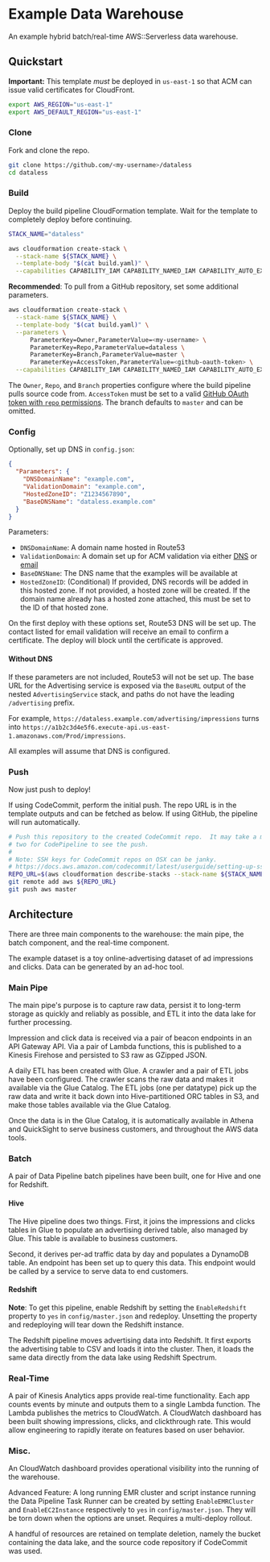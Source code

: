 Example Data Warehouse
===

An example hybrid batch/real-time AWS::Serverless data warehouse.

Quickstart
---

**Important:** This template *must* be deployed in `us-east-1` so that ACM
can issue valid certificates for CloudFront.

```bash
export AWS_REGION="us-east-1"
export AWS_DEFAULT_REGION="us-east-1"
```

### Clone

Fork and clone the repo.

```bash
git clone https://github.com/<my-username>/dataless
cd dataless
```

### Build

Deploy the build pipeline CloudFormation template.  Wait for the template to completely deploy before continuing.

```bash
STACK_NAME="dataless"

aws cloudformation create-stack \
  --stack-name ${STACK_NAME} \
  --template-body "$(cat build.yaml)" \
  --capabilities CAPABILITY_IAM CAPABILITY_NAMED_IAM CAPABILITY_AUTO_EXPAND
```

**Recommended**: To pull from a GitHub repository, set some additional parameters.

```bash
aws cloudformation create-stack \
  --stack-name ${STACK_NAME} \
  --template-body "$(cat build.yaml)" \
  --parameters \
      ParameterKey=Owner,ParameterValue=<my-username> \
      ParameterKey=Repo,ParameterValue=dataless \
      ParameterKey=Branch,ParameterValue=master \
      ParameterKey=AccessToken,ParameterValue=<github-oauth-token> \
  --capabilities CAPABILITY_IAM CAPABILITY_NAMED_IAM CAPABILITY_AUTO_EXPAND
```

The `Owner`, `Repo`, and `Branch` properties configure where the build pipeline pulls source code from.  `AccessToken` must be set to a valid [GitHub OAuth token with `repo` permissions](https://docs.aws.amazon.com/codepipeline/latest/userguide/GitHub-authentication.html).  The branch defaults to `master` and can be omitted.


### Config

Optionally, set up DNS in `config.json`:

```json
{
  "Parameters": {
    "DNSDomainName": "example.com",
    "ValidationDomain": "example.com",
    "HostedZoneID": "Z1234567890",
    "BaseDNSName": "dataless.example.com"
  }
}
```

Parameters:

* `DNSDomainName`: A domain name hosted in Route53
* `ValidationDomain`: A domain set up for ACM validation via either [DNS](https://docs.aws.amazon.com/acm/latest/userguide/gs-acm-validate-dns.html) or [email](https://docs.aws.amazon.com/acm/latest/userguide/gs-acm-validate-email.html)
* `BaseDNSName`: The DNS name that the examples will be available at
* `HostedZoneID`: (Conditional) If provided, DNS records will be added in this hosted zone.  If not provided, a hosted zone will be created.  If the domain name already has a hosted zone attached, this must be set to the ID of that hosted zone.

On the first deploy with these options set, Route53 DNS will be set up.  The
contact listed for email validation will receive an email to confirm a
certificate.  The deploy will block until the certificate is approved.

#### Without DNS

If these parameters are not included, Route53 will not be set up.  The base URL
for the Advertising service is exposed via the `BaseURL` output of the nested
`AdvertisingService` stack, and paths do not have the leading `/advertising`
prefix.

For example, `https://dataless.example.com/advertising/impressions` turns into
`https://a1b2c3d4e5f6.execute-api.us-east-1.amazonaws.com/Prod/impressions`.

All examples will assume that DNS is configured.

### Push

Now just push to deploy!

If using CodeCommit, perform the initial push.  The repo URL is in the template
outputs and can be fetched as below.  If using GitHub, the pipeline will run
automatically.

```bash
# Push this repository to the created CodeCommit repo.  It may take a minute or
# two for CodePipeline to see the push.
#
# Note: SSH keys for CodeCommit repos on OSX can be janky.
# https://docs.aws.amazon.com/codecommit/latest/userguide/setting-up-ssh-unixes.html
REPO_URL=$(aws cloudformation describe-stacks --stack-name ${STACK_NAME} --query "Stacks[0].Outputs[0].OutputValue" --output text)
git remote add aws ${REPO_URL}
git push aws master
```

Architecture
---

There are three main components to the warehouse: the main pipe, the batch
component, and the real-time component.

The example dataset is a toy online-advertising dataset of ad impressions and
clicks.  Data can be generated by an ad-hoc tool.

### Main Pipe

The main pipe's purpose is to capture raw data, persist it to long-term storage
as quickly and reliably as possible, and ETL it into the data lake for further
processing.

Impression and click data is received via a pair of beacon endpoints in an API
Gateway API.  Via a pair of Lambda functions, this is published to a Kinesis
Firehose and persisted to S3 raw as GZipped JSON.

A daily ETL has been created with Glue.  A crawler and a pair of ETL jobs have
been configured.  The crawler scans the raw data and makes it available via the
Glue Catalog.  The ETL jobs (one per datatype) pick up the raw data and write it
back down into Hive-partitioned ORC tables in S3, and make those tables
available via the Glue Catalog.

Once the data is in the Glue Catalog, it is automatically available in Athena
and QuickSight to serve business customers, and throughout the AWS data tools.

### Batch

A pair of Data Pipeline batch pipelines have been built, one for Hive and one
for Redshift.

#### Hive

The Hive pipeline does two things.  First, it joins the impressions and clicks
tables in Glue to populate an advertising derived table, also managed by Glue.
This table is available to business customers.

Second, it derives per-ad traffic data by day and populates a DynamoDB table.
An endpoint has been set up to query this data.  This endpoint would be called
by a service to serve data to end customers.

#### Redshift

**Note**: To get this pipeline, enable Redshift by setting the `EnableRedshift`
property to `yes` in `config/master.json` and redeploy.  Unsetting the property
and redeploying will tear down the Redshift instance.

The Redshift pipeline moves advertising data into Redshift.  It first exports
the advertising table to CSV and loads it into the cluster.  Then, it loads the
same data directly from the data lake using Redshift Spectrum.

### Real-Time

A pair of Kinesis Analytics apps provide real-time functionality.  Each app
counts events by minute and outputs them to a single Lambda function.  The
Lambda publishes the metrics to CloudWatch.  A CloudWatch dashboard has been
built showing impressions, clicks, and clickthrough rate.  This would allow
engineering to rapidly iterate on features based on user behavior.

### Misc.

An CloudWatch dashboard provides operational visibility into the running of the
warehouse.

Advanced Feature: A long running EMR cluster and script instance running the
Data Pipeline Task Runner can be created by setting `EnableEMRCluster` and
`EnableEC2Instance` respectively to `yes` in `config/master.json`.  They will be
torn down when the options are unset.  Requires a multi-deploy rollout.

A handful of resources are retained on template deletion, namely the bucket
containing the data lake, and the source code repository if CodeCommit was used.
